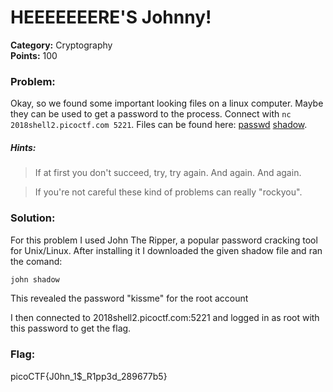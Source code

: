 # HEEEEEEERE'S Johnny!
__Category:__ Cryptography  
__Points:__ 100

### Problem:

Okay, so we found some important looking files on a linux computer. Maybe they can be used to get a password to the process. Connect with `nc 2018shell2.picoctf.com 5221`. Files can be found here: [passwd](passwd) [shadow](shadow).

##### Hints:
> If at first you don't succeed, try, try again. And again. And again.

> If you're not careful these kind of problems can really "rockyou".

### Solution:

For this problem I used John The Ripper, a popular password cracking tool for Unix/Linux. After installing it I downloaded the given shadow file and ran the comand:

```bash
john shadow
```

This revealed the password "kissme" for the root account

I then connected to 2018shell2.picoctf.com:5221 and logged in as root with this password to get the flag.

### Flag:

picoCTF{J0hn_1$_R1pp3d_289677b5}

